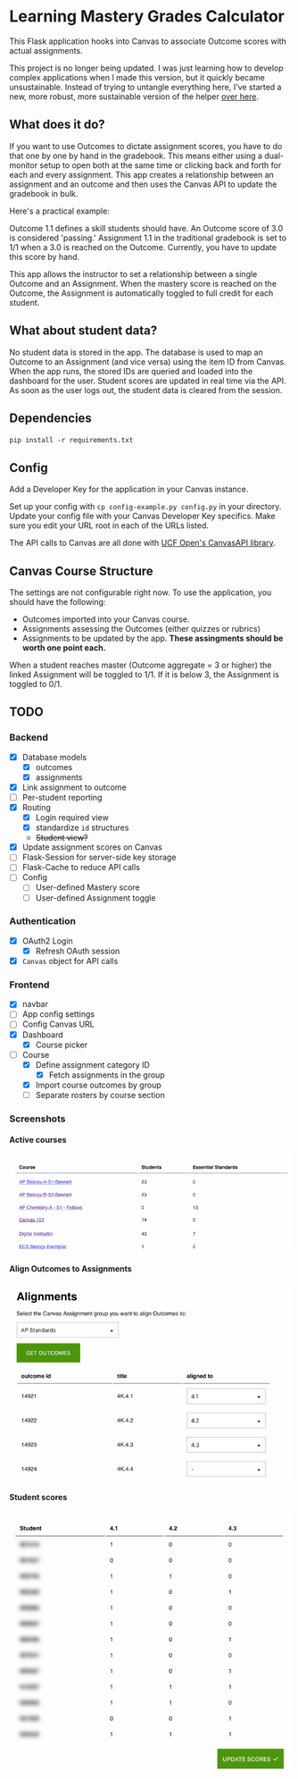 # Learning Mastery Grades Calculator

This Flask application hooks into Canvas to associate Outcome scores with actual assignments.

This project is no longer being updated. I was just learning how to develop complex applications when I made
this version, but it quickly became unsustainable. Instead of trying to untangle everything here, I've started
a new, more robust, more sustainable version of the helper [over here](https://github.com/bennettscience/canvas-lms-mastery-helper).


## What does it do?

If you want to use Outcomes to dictate assignment scores, you have to do that one by one by hand in the gradebook. This means either using a dual-monitor setup to open both at the same time or clicking back and forth for each and every assignment. This app creates a relationship between an assignment and an outcome and then uses the Canvas API to update the gradebook in bulk.

Here's a practical example:

Outcome 1.1 defines a skill students should have. An Outcome score of 3.0 is considered 'passing.' Assignment 1.1 in the traditional gradebook is set to 1/1 when a 3.0 is reached on the Outcome. Currently, you have to update this score by hand.

This app allows the instructor to set a relationship between a single Outcome and an Assignment. When the mastery score is reached on the Outcome, the Assignment is automatically toggled to full credit for each student.

## What about student data?

No student data is stored in the app. The database is used to map an Outcome to an Assignment (and vice versa) using the item ID from Canvas. When the app runs, the stored IDs are queried and loaded into the dashboard for the user. Student scores are updated in real time via the API. As soon as the user logs out, the student data is cleared from the session.

## Dependencies

`pip install -r requirements.txt`

## Config

Add a Developer Key for the application in your Canvas instance.

Set up your config with `cp config-example.py config.py` in your directory. Update your config file with your Canvas Developer Key specifics. Make sure you edit your URL root in each of the URLs listed.

The API calls to Canvas are all done with [UCF Open's CanvasAPI library](https://github.com/ucfopen/canvasapi/tree/master).

## Canvas Course Structure

The settings are not configurable right now. To use the application, you should have the following:

- Outcomes imported into your Canvas course.
- Assignments assessing the Outcomes (either quizzes or rubrics)
- Assignments to be updated by the app. **These assingments should be worth one point each.**

When a student reaches master (Outcome aggregate = 3 or higher) the linked Assignment will be toggled to 1/1. If it is below 3, the Assignment is toggled to 0/1.

## TODO

### Backend

- [x] Database models
  - [x] outcomes
  - [x] assignments
- [x] Link assignment to outcome
- [ ] Per-student reporting
- [x] Routing
  - [X] Login required view
  - [X] standardize `id` structures
  - ~~Student view?~~
- [x] Update assignment scores on Canvas
- [ ] Flask-Session for server-side key storage
- [ ] Flask-Cache to reduce API calls
- [ ] Config
  - [ ] User-defined Mastery score
  - [ ] User-defined Assignment toggle

### Authentication

- [X] OAuth2 Login
  - [x] Refresh OAuth session
- [X] `Canvas` object for API calls

### Frontend

- [x] navbar
- [ ] App config settings
- [ ] Config Canvas URL
- [x] Dashboard
  - [X] Course picker
- [ ] Course
  - [x] Define assignment category ID
    - [x] Fetch assignments in the group
  - [x] Import course outcomes by group
  - [ ] Separate rosters by course section

### Screenshots

#### Active courses

![Active courses](./app/static/img/dashboard.png)

#### Align Outcomes to Assignments

![Alignments](./app/static/img/alignments.png)

#### Student scores

![Student scores](./app/static/img/scores.png)

